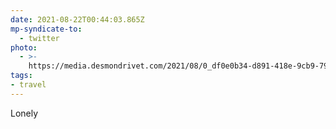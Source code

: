 ```yaml
---
date: 2021-08-22T00:44:03.865Z
mp-syndicate-to:
  - twitter
photo:
  - >-
    https://media.desmondrivet.com/2021/08/0_df0e0b34-d891-418e-9cb9-79c9654193bc.jpg
tags:
- travel
---
```


Lonely
